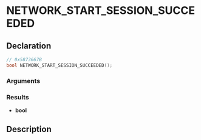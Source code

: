 # NETWORK_START_SESSION_SUCCEEDED

## Declaration
```cpp
// 0x5873667B
bool NETWORK_START_SESSION_SUCCEEDED();
```

### Arguments

### Results
- **bool**

## Description
